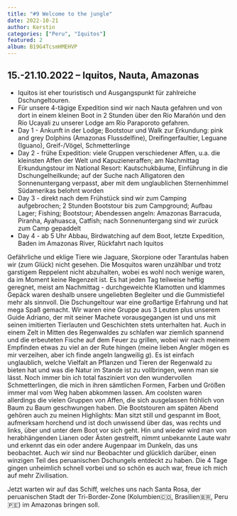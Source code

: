 ```yaml
---
title: "#9 Welcome to the jungle"
date: 2022-10-21
author: Kerstin
categories: ["Peru", "Iquitos"]
featured: 2
album: B19G4TcsmHMEHVP
---
```


## 15.-21.10.2022 – Iquitos, Nauta, Amazonas

* Iquitos ist eher touristisch und Ausgangspunkt für zahlreiche Dschungeltouren.
* Für unsere 4-tägige Expedition sind wir nach Nauta gefahren und von dort in einem kleinen Boot in 2 Stunden über den Río Marañón und den Río Ucayali zu unserer Lodge am Río Paraporoto gefahren. 
* Day 1 - Ankunft in der Lodge; Bootstour und Walk zur Erkundung: pink and grey Dolphins (Amazonas Flussdelfine), Dreifingerfaultier, Leguane (Iguano), Greif-/Vögel, Schmetterlinge
* Day 2 - frühe Expedition: viele Gruppen verschiedener Affen, u.a. die kleinsten Affen der Welt und Kapuzieneraffen; am Nachmittag Erkundungstour im National Resort: Kautschukbäume, Einführung in die Dschungelheilkunde; auf der Suche nach Alligatoren den Sonnenuntergang verpasst, aber mit dem unglaublichen Sternenhimmel Südamerikas belohnt worden
* Day 3 - direkt nach dem Frühstück sind wir zum Camping aufgebrochen; 2 Stunden Bootstour bis zum Campground; Aufbau Lager; Fishing; Bootstour; Abendessen angeln: Amazonas Barracuda, Piranha, Ayahuasca, Catfish; nach Sonnenuntergang sind wir zurück zum Camp gepaddelt
* Day 4 - ab 5 Uhr Abbau, Birdwatching auf dem Boot, letzte Expedition, Baden im Amazonas River, Rückfahrt nach Iquitos

Gefährliche und eklige Tiere wie Jaguare, Skorpione oder Tarantulas haben wir (zum Glück) nicht gesehen. Die Mosquitos waren unzählbar und trotz garstigem Reppelent nicht abzuhalten, wobei es wohl noch wenige waren, da im Moment keine Regenzeit ist. Es hat jeden Tag teilweise heftig geregnet, meist am Nachmittag - durchgeweichte Klamotten und klammes Gepäck waren deshalb unsere ungeliebten Begleiter und die Gummistiefel mehr als sinnvoll.
Die Dschungeltour war eine großartige Erfahrung und hat mega Spaß gemacht. Wir waren eine Gruppe aus 3 Leuten plus unserem Guide Adriano, der mit seiner Machete vorausgegangen ist und uns mit seinen imitierten Tierlauten und Geschichten stets unterhalten hat. Auch in einem Zelt in Mitten des Regenwaldes zu schlafen war ziemlich spannend und die erbeuteten Fische auf dem Feuer zu grillen, wobei wir nach meinem Empfinden etwas zu viel an der Rute hingen (meine lieben Angler mögen es mir verzeihen, aber ich finde angeln langweilig *g*). Es ist einfach unglaublich, welche Vielfalt an Pflanzen und Tieren der Regenwald zu bieten hat und was die Natur im Stande ist zu vollbringen, wenn man sie lässt. Noch immer bin ich total fasziniert von den wundervollen Schmetterlingen, die mich in ihren sämtlichen Formen, Farben und Größen immer mal vom Weg haben abkommen lassen. Am coolsten waren allerdings die vielen Gruppen von Affen, die sich ausgelassen fröhlich von Baum zu Baum geschwungen haben. Die Bootstouren am späten Abend gehören auch zu meinen Highlights: Man sitzt still und gespannt im Boot, aufmerksam horchend und ist doch unwissend über das, was rechts und links, über und unter dem Boot vor sich geht. Hin und wieder wird man von herabhängenden Lianen oder Ästen gestreift, nimmt unbekannte Laute wahr und erkennt das ein oder andere Augenpaar im Dunkeln, das uns beobachtet. Auch wir sind nur Beobachter und  glücklich darüber, einen winzigen Teil des peruanischen Dschungels entdeckt zu haben.
Die 4 Tage gingen unheimlich schnell vorbei und so schön es auch war, freue ich mich auf mehr Zivilisation.

Jetzt warten wir auf das Schiff, welches uns nach Santa Rosa, der peruanischen Stadt der Tri-Border-Zone (Kolumbien🇨🇴, Brasilien🇧🇷, Peru🇵🇪) im Amazonas bringen soll.